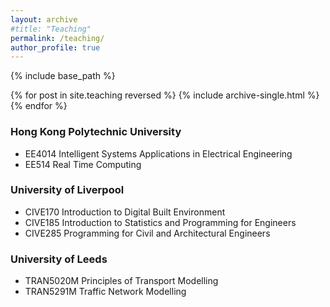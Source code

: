 ```yaml
---
layout: archive
#title: "Teaching"
permalink: /teaching/
author_profile: true
---
```


{% include base_path %}

{% for post in site.teaching reversed %}
  {% include archive-single.html %}
{% endfor %}


### Hong Kong Polytechnic University 

- EE4014 Intelligent Systems Applications in Electrical Engineering
- EE514  Real Time Computing

### University of Liverpool

- CIVE170 Introduction to Digital Built Environment
- CIVE185 Introduction to Statistics and Programming for Engineers
- CIVE285 Programming for Civil and Architectural Engineers

### University of Leeds

- TRAN5020M Principles of Transport Modelling
- TRAN5291M Traffic Network Modelling
